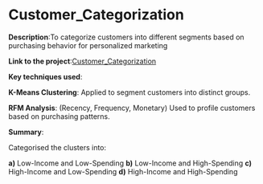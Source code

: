 # Customer_Categorization

**Description**:To categorize customers into different segments based on purchasing behavior for personalized marketing

**Link to the project**:[Customer_Categorization](https://github.com/PRANAVKUMAR183/Customer_Categorization)


**Key techniques used**:

**K-Means Clustering**: Applied to segment customers into distinct groups.
  
**RFM Analysis**: (Recency, Frequency, Monetary) Used to profile customers based on purchasing patterns.

**Summary**:

  Categorised the clusters into:
  
  **a)** Low-Income and Low-Spending 
  **b)** Low-Income and High-Spending
  **c)** High-Income and Low-Spending 
  **d)** High-Income and High-Spending 
